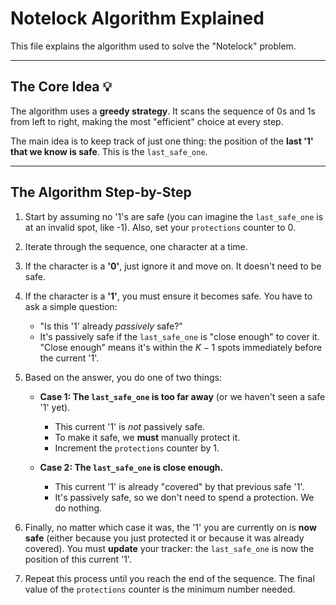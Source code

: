 # Notelock Algorithm Explained

This file explains the algorithm used to solve the "Notelock" problem.

---

## The Core Idea 💡

The algorithm uses a **greedy strategy**. It scans the sequence of 0s and 1s from left to right, making the most "efficient" choice at every step.

The main idea is to keep track of just one thing: the position of the **last '1' that we know is safe**. This is the `last_safe_one`.

---

## The Algorithm Step-by-Step

1.  Start by assuming no '1's are safe (you can imagine the `last_safe_one` is at an invalid spot, like -1). Also, set your `protections` counter to 0.

2.  Iterate through the sequence, one character at a time.

3.  If the character is a **'0'**, just ignore it and move on. It doesn't need to be safe.

4.  If the character is a **'1'**, you must ensure it becomes safe. You have to ask a simple question:
    * "Is this '1' already *passively* safe?"
    * It's passively safe if the `last_safe_one` is "close enough" to cover it. "Close enough" means it's within the $K-1$ spots immediately before the current '1'.

5.  Based on the answer, you do one of two things:

    * **Case 1: The `last_safe_one` is too far away** (or we haven't seen a safe '1' yet).
        * This current '1' is *not* passively safe.
        * To make it safe, we **must** manually protect it.
        * Increment the `protections` counter by 1.

    * **Case 2: The `last_safe_one` is close enough.**
        * This current '1' is already "covered" by that previous safe '1'.
        * It's passively safe, so we don't need to spend a protection. We do nothing.

6.  Finally, no matter which case it was, the '1' you are currently on is **now safe** (either because you just protected it or because it was already covered). You must **update** your tracker: the `last_safe_one` is now the position of this current '1'.

7.  Repeat this process until you reach the end of the sequence. The final value of the `protections` counter is the minimum number needed.
